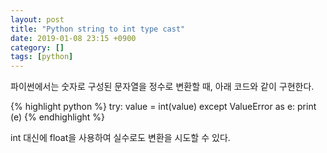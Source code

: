```yaml
---
layout: post
title: "Python string to int type cast"
date: 2019-01-08 23:15 +0900
category: []
tags: [python]
---
```


파이썬에서는 숫자로 구성된 문자열을 정수로 변환할 때, 아래 코드와 같이 구현한다.  

{% highlight python %}
try:
    value = int(value)
except ValueError as e:
    print (e)
{% endhighlight %}

int 대신에 float을 사용하여 실수로도 변환을 시도할 수 있다.
